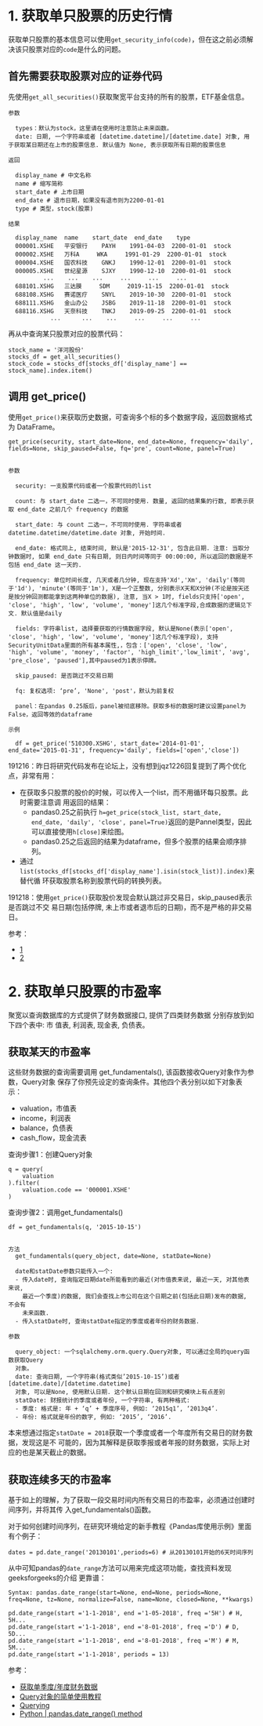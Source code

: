 # 1. 获取单只股票的历史行情

获取单只股票的基本信息可以使用`get_security_info(code)`，但在这之前必须解决该只股票对应的`code`是什么的问题。

## 首先需要获取股票对应的证券代码

先使用`get_all_securities()`获取聚宽平台支持的所有的股票，ETF基金信息。

```
参数

  types：默认为stock，这里请在使用时注意防止未来函数。
  date: 日期, 一个字符串或者 [datetime.datetime]/[datetime.date] 对象, 用于获取某日期还在上市的股票信息. 默认值为 None, 表示获取所有日期的股票信息

返回

  display_name # 中文名称
  name # 缩写简称
  start_date # 上市日期
  end_date # 退市日期，如果没有退市则为2200-01-01
  type # 类型，stock(股票)

结果

  display_name 	name 	start_date 	end_date 	type
  000001.XSHE 	平安银行 	PAYH 	1991-04-03 	2200-01-01 	stock
  000002.XSHE 	万科A 	WKA 	1991-01-29 	2200-01-01 	stock
  000004.XSHE 	国农科技 	GNKJ 	1990-12-01 	2200-01-01 	stock
  000005.XSHE 	世纪星源 	SJXY 	1990-12-10 	2200-01-01 	stock
          ... 	 ... 	... 	... 	... 	...
  688101.XSHG 	三达膜 	SDM 	2019-11-15 	2200-01-01 	stock
  688108.XSHG 	赛诺医疗 	SNYL 	2019-10-30 	2200-01-01 	stock
  688111.XSHG 	金山办公 	JSBG 	2019-11-18 	2200-01-01 	stock
  688116.XSHG 	天奈科技 	TNKJ 	2019-09-25 	2200-01-01 	stock
            ... 	 ... 	... 	... 	... 	...
```

再从中查询某只股票对应的股票代码：

```
stock_name = '洋河股份'
stocks_df = get_all_securities()
stock_code = stocks_df[stocks_df['display_name'] == stock_name].index.item()
```

## 调用 get_price()

使用`get_price()`来获取历史数据，可查询多个标的多个数据字段，返回数据格式为 DataFrame。

```
get_price(security, start_date=None, end_date=None, frequency='daily', fields=None, skip_paused=False, fq='pre', count=None, panel=True)


参数

  security: 一支股票代码或者一个股票代码的list

  count: 与 start_date 二选一，不可同时使用. 数量, 返回的结果集的行数, 即表示获取 end_date 之前几个 frequency 的数据

  start_date: 与 count 二选一，不可同时使用. 字符串或者 datetime.datetime/datetime.date 对象, 开始时间.

  end_date: 格式同上, 结束时间, 默认是'2015-12-31', 包含此日期. 注意: 当取分钟数据时, 如果 end_date 只有日期, 则日内时间等同于 00:00:00, 所以返回的数据是不包括 end_date 这一天的.

  frequency: 单位时间长度, 几天或者几分钟, 现在支持'Xd','Xm', 'daily'(等同于'1d'), 'minute'(等同于'1m'), X是一个正整数, 分别表示X天和X分钟(不论是按天还是按分钟回测都能拿到这两种单位的数据), 注意, 当X > 1时, fields只支持['open', 'close', 'high', 'low', 'volume', 'money']这几个标准字段,合成数据的逻辑见下文. 默认值是daily

  fields: 字符串list, 选择要获取的行情数据字段, 默认是None(表示['open', 'close', 'high', 'low', 'volume', 'money']这几个标准字段), 支持SecurityUnitData里面的所有基本属性,，包含：['open', 'close', 'low', 'high', 'volume', 'money', 'factor', 'high_limit','low_limit', 'avg', 'pre_close', 'paused'],其中paused为1表示停牌。

  skip_paused: 是否跳过不交易日期

  fq: 复权选项: ‘pre’, 'None', 'post'，默认为前复权

  panel：在pandas 0.25版后，panel被彻底移除。获取多标的数据时建议设置panel为False，返回等效的dataframe

示例

  df = get_price('510300.XSHG', start_date='2014-01-01', end_date='2015-01-31', frequency='daily', fields=['open','close'])
```

191216：昨日将研究代码发布在论坛上，没有想到jqz1226回复提到了两个优化点，非常有用：

- 在获取多只股票的股价的时候，可以传入一个list，而不用循环每只股票。此时需要注意调
用返回的结果：
  - pandas0.25之前执行 `h=get_price(stock_list, start_date, end_date, 'daily', 'close', panel=True)`返回的是Pannel类型，因此可以直接使用`h[close]`来绘图。
  - pandas0.25之后返回的结果为dataframe，但多个股票的结果会顺序排列。
- 通过`list(stocks_df[stocks_df['display_name'].isin(stock_list)].index)`来替代循
环获取股票名称到股票代码的转换列表。

191218：使用`get_price()`获取股价发现会默认跳过非交易日，skip_paused表示是否跳过不交
易日期(包括停牌, 未上市或者退市后的日期)，而不是严格的非交易日。

参考：

- [1](https://www.joinquant.com/help/api/help?name=Stock#%E8%8E%B7%E5%8F%96%E8%A1%8C%E6%83%85%E6%95%B0%E6%8D%AE)
- [2](https://www.joinquant.com/help/api/help?name=api#%E6%95%B0%E6%8D%AE%E8%8E%B7%E5%8F%96%E5%87%BD%E6%95%B0)


# 2. 获取单只股票的市盈率

聚宽以查询数据库的方式提供了财务数据接口, 提供了四类财务数据 分别存放到如下四个表中: 市
值表, 利润表, 现金表, 负债表。

## 获取某天的市盈率

这些财务数据的查询需要调用 get_fundamentals(), 该函数接收Query对象作为参数，Query对象
保存了你预先设定的查询条件。其他四个表分别以如下对象表示：

- valuation，市值表
- income，利润表
- balance，负债表
- cash_flow，现金流表

查询步骤1：创建Query对象

```
q = query(
    valuation
).filter(
    valuation.code == '000001.XSHE'
)
```

查询步骤2：调用get_fundamentals()

```
df = get_fundamentals(q, '2015-10-15')


方法
  get_fundamentals(query_object, date=None, statDate=None)

  date和statDate参数只能传入一个:
  - 传入date时, 查询指定日期date所能看到的最近(对市值表来说, 最近一天, 对其他表来说,
    最近一个季度)的数据, 我们会查找上市公司在这个日期之前(包括此日期)发布的数据, 不会有
    未来函数.
  - 传入statDate时, 查询statDate指定的季度或者年份的财务数据.

参数

  query_object: 一个sqlalchemy.orm.query.Query对象, 可以通过全局的query函数获取Query
  对象。
  date: 查询日期, 一个字符串(格式类似’2015-10-15’)或者[datetime.date]/[datetime.datetime]
  对象, 可以是None, 使用默认日期. 这个默认日期在回测和研究模块上有点差别  
  statDate: 财报统计的季度或者年份, 一个字符串, 有两种格式:
  - 季度: 格式是: 年 + ‘q’ + 季度序号, 例如: ‘2015q1’, ‘2013q4’.
  - 年份: 格式就是年份的数字, 例如: ‘2015’, ‘2016’.
```

本来想通过指定`statDate = 2018`获取一个季度或者一个年度所有交易日的财务数据，发现这是不
可能的，因为其解释是获取季报或者年报的财务数据，实际上对应的也是某天截止的数据。

## 获取连续多天的市盈率

基于如上的理解，为了获取一段交易时间内所有交易日的市盈率，必须通过创建时间序列，并将其传
入get_fundamentals()函数。

对于如何创建时间序列，在研究环境给定的新手教程《Pandas库使用示例》里面有个例子：

```
dates = pd.date_range('20130101',periods=6) # 从20130101开始的6天时间序列
```

从中可知pandas的`date_range`方法可以用来完成这项功能，查找资料发现geeksforgeeks的介绍
更靠谱：

```
Syntax: pandas.date_range(start=None, end=None, periods=None, freq=None, tz=None, normalize=False, name=None, closed=None, **kwargs)

pd.date_range(start ='1-1-2018', end ='1-05-2018', freq ='5H') # H, 5H...
pd.date_range(start ='1-1-2018', end ='8-01-2018', freq ='D') # D, 5D...
pd.date_range(start ='1-1-2018', end ='8-01-2018', freq ='M') # M, 5M...
pd.date_range(start ='1-1-2018', periods = 13)
```

参考：

- [获取单季度/年度财务数据](https://www.joinquant.com/help/api/help?name=Stock#%E8%8E%B7%E5%8F%96%E5%8D%95%E5%AD%A3%E5%BA%A6%E5%B9%B4%E5%BA%A6%E8%B4%A2%E5%8A%A1%E6%95%B0%E6%8D%AE)
- [Query对象的简单使用教程](https://www.joinquant.com/view/community/detail/16411)
- [Querying](https://docs.sqlalchemy.org/en/13/orm/tutorial.html#querying)
- [Python | pandas.date_range() method](https://www.geeksforgeeks.org/python-pandas-date_range-method/)

